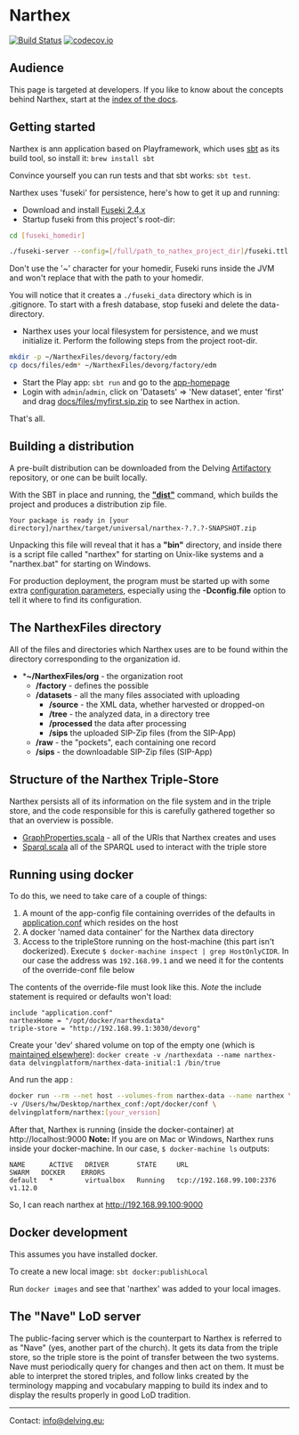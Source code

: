 # Narthex
[![Build Status](https://travis-ci.org/delving/narthex.svg)](https://travis-ci.org/delving/narthex)
[![codecov.io](https://codecov.io/github/delving/narthex/coverage.svg)](https://codecov.io/github/delving/narthex)

## Audience
This page is targeted at developers. If you like to know about the concepts behind Narthex, start at the [index of the docs](docs/README.md).

## Getting started

Narthex is ann application based on Playframework, which uses [sbt](http://www.scala-sbt.org) as its build tool, so install it: `brew install sbt`

Convince yourself you can run tests and that sbt works: `sbt test`.

Narthex uses 'fuseki' for persistence, here's how to get it up and running:

 - Download and install [Fuseki 2.4.x](https://jena.apache.org/download/index.cgi)
 - Startup fuseki from this project's root-dir:

```bash
cd [fuseki_homedir]

./fuseki-server --config=[/full/path_to_nathex_project_dir]/fuseki.ttl
```

Don't use the '~' character for your homedir, Fuseki runs inside the JVM and won't replace that with the path to your homedir.

You will notice that it creates a `./fuseki_data` directory which is in .gitignore. To start with a fresh database, stop fuseki and delete the data-directory.

 - Narthex uses your local filesystem for persistence, and we must initialize it. Perform the following steps from the project root-dir.
    
```bash
mkdir -p ~/NarthexFiles/devorg/factory/edm
cp docs/files/edm* ~/NarthexFiles/devorg/factory/edm
```
    
 - Start the Play app: `sbt run` and go to the [app-homepage](http://localhost:9000)
 - Login with `admin`/`admin`, click on 'Datasets' => 'New dataset', enter 'first' and drag [docs/files/myfirst.sip.zip](docs/files/myfirst.sip.zip) to see Narthex in action.
 
That's all.

## Building a distribution

A pre-built distribution can be downloaded from the Delving [Artifactory](http://artifactory.delving.org/artifactory/delving/eu/delvin/narthex/) repository, or one can be built locally.

With the SBT in place and running, the **["dist"](https://www.playframework.com/documentation/2.3.x/ProductionDist)** command, which builds the project and produces a distribution zip file.

	Your package is ready in [your directory]/narthex/target/universal/narthex-?.?.?-SNAPSHOT.zip

Unpacking this file will reveal that it has a **"bin"** directory, and inside there is a script file called "narthex" for starting on Unix-like systems and a "narthex.bat" for starting on Windows.

For production deployment, the program must be started up with some extra [configuration parameters](https://www.playframework.com/documentation/2.3.x/ProductionConfiguration), especially using the **-Dconfig.file** option to tell it where to find its configuration.


## The NarthexFiles directory

All of the files and directories which Narthex uses are to be found within the directory corresponding to the organization id.

* ***~/NarthexFiles/org** - the organization root
	* **/factory** - defines the possible 
	* **/datasets** - all the many files associated with uploading
		* **/source** - the XML data, whether harvested or dropped-on
		* **/tree** - the analyzed data, in a directory tree
		* **/processed** the data after processing
		* **/sips** the uploaded SIP-Zip files (from the SIP-App)
	* **/raw** - the "pockets", each containing one record
	* **/sips** - the downloadable SIP-Zip files (SIP-App)


## Structure of the Narthex Triple-Store

Narthex persists all of its information on the file system and in the triple store, and the code responsible for this is carefully gathered together so that an overview is possible.

* [GraphProperties.scala](https://github.com/delving/narthex/blob/master/app/triplestore/GraphProperties.scala) - all of the URIs that Narthex creates and uses
* [Sparql.scala](https://github.com/delving/narthex/blob/master/app/triplestore/Sparql.scala) all of the SPARQL used to interact with the triple store

## Running using docker

To do this, we need to take care of a couple of things:

1. A mount of the app-config file containing overrides of the defaults in [application.conf](../conf/application.conf) which resides on the host
2. A docker 'named data container' for the Narthex data directory
3. Access to the tripleStore running on the host-machine (this part isn't dockerized). Execute `$ docker-machine inspect | grep HostOnlyCIDR`. 
In our case the address was `192.168.99.1` and we need it for the contents of the override-conf file below

The contents of the override-file must look like this.
*Note* the include statement is required or defaults won't load:

```
include "application.conf"
narthexHome = "/opt/docker/narthexdata"
triple-store = "http://192.168.99.1:3030/devorg"
```

Create your 'dev' shared volume on top of the empty one (which is [maintained elsewhere](https://github.com/delving/narthex-datadir-docker)):
`docker create -v /narthexdata --name narthex-data delvingplatform/narthex-data-initial:1 /bin/true` 
 
And run  the app :
```bash
docker run --rm --net host --volumes-from narthex-data --name narthex \
-v /Users/hw/Desktop/narthex_conf:/opt/docker/conf \
delvingplatform/narthex:[your_version]
```

After that, Narthex is running (inside the docker-container) at http://localhost:9000
**Note:** If you are on Mac or Windows, Narthex runs inside your docker-machine. In our case, `$ docker-machine ls` outputs:

```
NAME      ACTIVE   DRIVER       STATE     URL                         SWARM   DOCKER    ERRORS
default   *        virtualbox   Running   tcp://192.168.99.100:2376           v1.12.0   
```

So, I can reach narthex at http://192.168.99.100:9000

## Docker development
This assumes you have installed docker.

To create a new local image: `sbt docker:publishLocal`

Run `docker images` and see that 'narthex' was added to your local images.

## The "Nave" LoD server

The public-facing server which is the counterpart to Narthex is referred to as "Nave" (yes, another part of the church).  It gets its data from the triple store, so the triple store is the point of transfer between the two systems.  Nave must periodically query for changes and then act on them.  It must be able to interpret the stored triples, and follow links created by the terminology mapping and vocabulary mapping to build its index and to display the results properly in good LoD tradition.

---

Contact: info@delving.eu;
